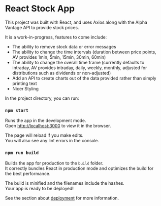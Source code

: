 # React Stock App

This project was built with React, and uses Axios along with the Alpha Vantage API to provide stock prices.

It is a work-in-progress, features to come include:
- The ability to remove stock data or error messages
- The ability to change the time intervals (duration between price points, AV provides 1min, 5min, 15min, 30min, 60min)
- The ability to change the overall time frame (currently defaults to intraday, AV provides intraday, daily, weekly, monthly, adjusted for distributions such as dividends or non-adjusted)
- Add an API to create charts out of the data provided rather than simply printing text
- Nicer Styling


In the project directory, you can run:

### `npm start`

Runs the app in the development mode.<br>
Open [http://localhost:3000](http://localhost:3000) to view it in the browser.

The page will reload if you make edits.<br>
You will also see any lint errors in the console.

<!--
### `npm test`

Launches the test runner in the interactive watch mode.<br>
See the section about [running tests](https://facebook.github.io/create-react-app/docs/running-tests) for more information. -->

### `npm run build`

Builds the app for production to the `build` folder.<br>
It correctly bundles React in production mode and optimizes the build for the best performance.

The build is minified and the filenames include the hashes.<br>
Your app is ready to be deployed!

See the section about [deployment](https://facebook.github.io/create-react-app/docs/deployment) for more information.
